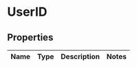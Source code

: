 
# UserID

## Properties
Name | Type | Description | Notes
------------ | ------------- | ------------- | -------------



